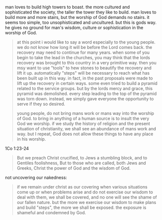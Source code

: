 man loves to build high towers to boast. the more cultured and sophisticated the society, the taller the tower they like to build.
man loves to build more and more stairs, but the worship of God demands no stairs.
it seems too simple, too unsophisticated and uncultured. but this is gods way. he gives
no ground for man's wisdom, culture or sophistication in the worship of God.

> at this point i would like to say a word especially to the young people. we do not know how long it will be before the Lord comes back. the recovery may need to continue for many years. when some of you begin to take the lead in the churches, you may think that the lords recovery was brought to this country in a very primitive way. then you msy want to use "tools" to hew stones to beautify the recovery and lift it up. automatically "steps" will be necessary to reach what has been built up in this way. in fact, in the past proposals were made to lift up the recovery in certain ways. some even tried to build a pyramid related to the service groups. but by the lords mercy and grace, this pyramid was demolished. every step leading to the top of the pyramid was torn down. instead, we simply gave everyone the opportunity to serve if they so desired.
>
> young people, do not bring mans work or mans way into the worship of God. to bring in anything of a human source is to insult the very God we worship. if we study the history of religion and the present situation of christianity, we shall see an abundance of mans work and way. but I repeat, God does not allow these things to have any place in his worship.

1Co 1:23-24
> But we preach Christ crucified, to Jews a stumbling block, and to Gentiles foolishness, But to those who are called, both Jews and Greeks, Christ the power of God and the wisdom of God.

not uncovering our nakedness:
> if we remain under christ as our covering when various situations come up or when problems arise and do not exercise our wisdom to deal with them, we shall be covered, and no one will see the shame of our fallen nature.  but the more we exercise our wisdom to make plans and build "steps", the more we shall be exposed. the exposure is shameful and condemned by God.
